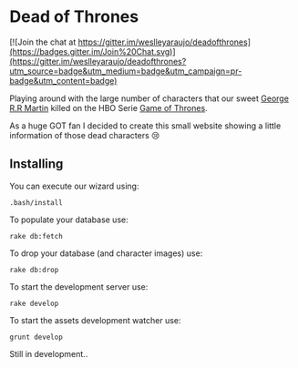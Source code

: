 # Dead of Thrones

[![Join the chat at https://gitter.im/weslleyaraujo/deadofthrones](https://badges.gitter.im/Join%20Chat.svg)](https://gitter.im/weslleyaraujo/deadofthrones?utm_source=badge&utm_medium=badge&utm_campaign=pr-badge&utm_content=badge)

Playing around with the large number of characters that our sweet [George R.R Martin](http://en.wikipedia.org/wiki/George_R._R._Martin) killed on the
HBO Serie [Game of Thrones](http://en.wikipedia.org/wiki/Game_of_Thrones).

As a huge GOT fan I decided to create this small website showing a little information of those dead characters 😢


## Installing

You can execute our wizard using:

```
.bash/install
```

To populate your database use:

```
rake db:fetch
```

To drop your database (and character images) use:

```
rake db:drop
```

To start the development server use:

```
rake develop
```

To start the assets development watcher use:

```
grunt develop
```

Still in development..
